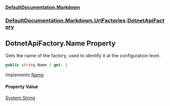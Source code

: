 #### [DefaultDocumentation.Markdown](index.md 'index')
### [DefaultDocumentation.Markdown.UrlFactories](index.md#DefaultDocumentation.Markdown.UrlFactories 'DefaultDocumentation.Markdown.UrlFactories').[DotnetApiFactory](DotnetApiFactory.md 'DefaultDocumentation.Markdown.UrlFactories.DotnetApiFactory')

## DotnetApiFactory.Name Property

Gets the name of the factory, used to identify it at the configuration level.

```csharp
public string Name { get; }
```

Implements [Name](https://github.com/Doraku/DefaultDocumentation/blob/master/documentation/api/IUrlFactory.Name.md 'DefaultDocumentation.Api.IUrlFactory.Name')

#### Property Value
[System.String](https://docs.microsoft.com/en-us/dotnet/api/System.String 'System.String')